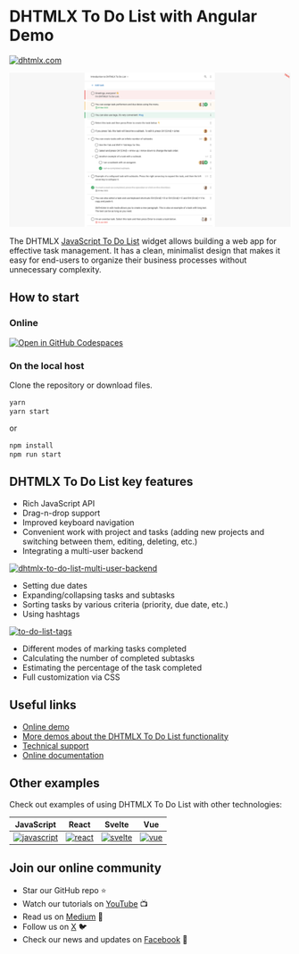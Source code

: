 # DHTMLX To Do List with Angular Demo

[![dhtmlx.com](https://img.shields.io/badge/made%20by-DHTMLX-blue)](https://dhtmlx.com/)

![DHTMLX To Do List with Angular Demo](to-do-list.png)

The DHTMLX [JavaScript To Do List](https://dhtmlx.com/docs/products/dhtmlxTodo/) widget allows building a web app for effective task management. It has a clean, minimalist design that makes it easy for end-users to organize their business processes without unnecessary complexity.

## How to start

### Online

[![Open in GitHub Codespaces](https://github.com/codespaces/badge.svg)](https://codespaces.new/DHTMLX/angular-todolist-demo) 

### On the local host 

Clone the repository or download files.

```
yarn
yarn start
```

or

```
npm install
npm run start
```

## DHTMLX To Do List key features

- Rich JavaScript API
- Drag-n-drop support
- Improved keyboard navigation
- Convenient work with project and tasks (adding new projects and switching between them, editing, deleting, etc.)
- Integrating a multi-user backend
  
[![dhtmlx-to-do-list-multi-user-backend](https://dhtmlx.com/blog/wp-content/uploads/2024/06/DHTMLX-To-Do-List-Projects.gif)](https://snippet.dhtmlx.com/82ayq2lk?tag=todolist&mode=wide)

- Setting due dates
- Expanding/collapsing tasks and subtasks
- Sorting tasks by various criteria (priority, due date, etc.)
- Using hashtags
  
[![to-do-list-tags](https://dhtmlx.com/blog/wp-content/uploads/2024/06/to-do-list-hashtags.gif)](https://snippet.dhtmlx.com/5cymicwt?tag=todolist&mode=wide)

- Different modes of marking tasks completed
- Calculating the number of completed subtasks
- Estimating the percentage of the task completed
- Full customization via CSS 

## Useful links

- [Online demo](https://replit.com/@dhtmlx/dhtmlx-to-do-list-with-angular)
- [More demos about the DHTMLX To Do List functionality](https://snippet.dhtmlx.com/3vwlbwee?tag=todolist)
- [Technical support](https://forum.dhtmlx.com/c/todo)
- [Online  documentation](https://docs.dhtmlx.com/todolist/)

## Other examples

Check out examples of using DHTMLX To Do List with other technologies:

| JavaScript | React | Svelte | Vue |
| ----- | ----- | ----- | ----- |
| [![javascript](https://dhtmlx.com/images/common/technologies/js.svg)](https://github.com/DHTMLX/docs-todolist) | [![react](https://dhtmlx.com/images/common/technologies/react.svg)](https://github.com/DHTMLX/react-todolist-demo) | [![svelte](https://dhtmlx.com/images/common/technologies/svelte.svg)](https://github.com/DHTMLX/svelte-todolist-demo) | [![vue](https://dhtmlx.com/images/common/technologies/vue.svg)](https://github.com/DHTMLX/vue-todolist-demo) |

## Join our online community

- Star our GitHub repo :star:
- Watch our tutorials on [YouTube](https://www.youtube.com/user/dhtmlx/videos) :tv:
- Read us on [Medium](https://dhtmlx.medium.com) :newspaper:
- Follow us on [X](https://x.com/dhtmlx) :bird:
- Check our news and updates on [Facebook](https://www.facebook.com/dhtmlx/) :feet:
